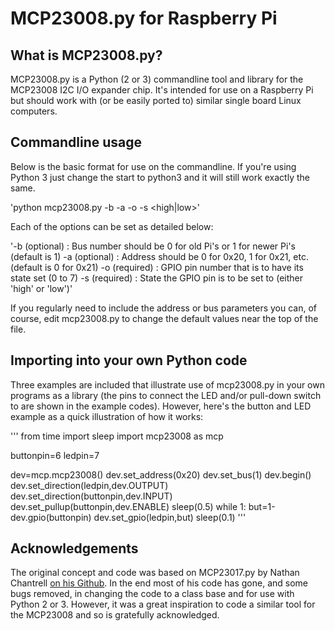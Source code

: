 # MCP23008.py for Raspberry Pi

## What is MCP23008.py?

MCP23008.py is a Python (2 or 3) commandline tool and library for the MCP23008 I2C I/O expander chip. It's intended for use on a Raspberry Pi but should work with (or be easily ported to) similar single board Linux computers.

## Commandline usage

Below is the basic format for use on the commandline. If you're using Python 3 just change the start to python3 and it will still work exactly the same.

'python mcp23008.py -b <i2cbus> -a <i2caddress> -o <output pin> -s <high|low>'

Each of the options can be set as detailed below:

'-b (optional) : Bus number should be 0 for old Pi's or 1 for newer Pi's (default is 1)
-a (optional) : Address should be 0 for 0x20, 1 for 0x21, etc. (default is 0 for 0x21)
-o (required) : GPIO pin number that is to have its state set (0 to 7)
-s (required) : State the GPIO pin is to be set to (either 'high' or 'low')'

If you regularly need to include the address or bus parameters you can, of course, edit mcp23008.py to change the default values near the top of the file.

## Importing into your own Python code

Three examples are included that illustrate use of mcp23008.py in your own programs as a library (the pins to connect the LED and/or pull-down switch to are shown in the example codes). However, here's the button and LED example as a quick illustration of how it works:

''' 
from time import sleep
import mcp23008 as mcp

buttonpin=6
ledpin=7

dev=mcp.mcp23008()
dev.set_address(0x20)
dev.set_bus(1)
dev.begin()
dev.set_direction(ledpin,dev.OUTPUT)
dev.set_direction(buttonpin,dev.INPUT)
dev.set_pullup(buttonpin,dev.ENABLE)
sleep(0.5)
while 1:
    but=1-dev.gpio(buttonpin)
    dev.set_gpio(ledpin,but)
    sleep(0.1)
'''

## Acknowledgements

The original concept and code was based on MCP23017.py by Nathan Chantrell [on his Github](http://nathan.chantrell.net). In the end most of his code has gone, and some bugs removed, in changing the code to a class base and for use with Python 2 or 3. However, it was a great inspiration to code a similar tool for the MCP23008 and so is gratefully acknowledged.
